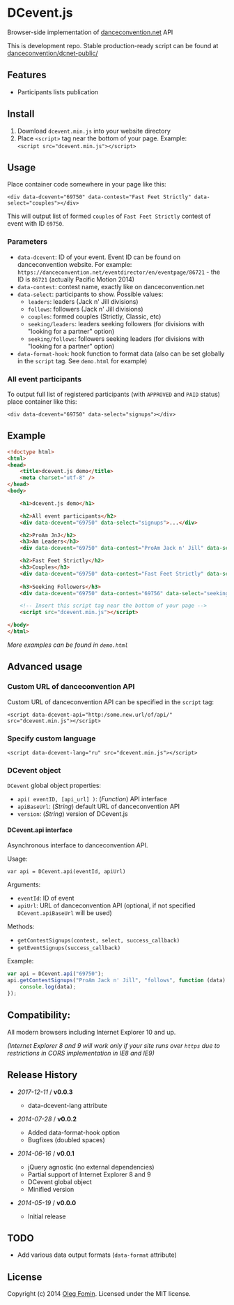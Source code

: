 DCevent.js
===
Browser-side implementation of   [danceconvention.net](https://danceconvention.net/) API

This is development repo. Stable production-ready script can be found at 
[danceconvention/dcnet-public/](https://github.com/danceconvention/dcnet-public/tree/master/contrib/ofstudio/DCevent.js)


## Features
- Participants lists publication

## Install

1. Download `dcevent.min.js` into your website directory
2. Place `<script>` tag near the bottom of your page. Example:     
`<script src="dcevent.min.js"></script>`

## Usage

Place container code somewhere in your page like this:

`<div data-dcevent="69750" data-contest="Fast Feet Strictly" data-select="couples"></div>`

This will output list of formed `couples` of `Fast Feet Strictly` contest of event with ID `69750`.

### Parameters 
- `data-dcevent`: ID of your event. Event ID can be found on danceconvention website. For example:    
`https://danceconvention.net/eventdirector/en/eventpage/86721` - the ID is `86721` (actually Pacific Motion 2014)
- `data-contest`: contest name, exactly like on danceconvention.net
- `data-select`: participants to show. Possible values: 
    - `leaders`: leaders (Jack n' Jill divisions)
    - `follows`: followers (Jack n' Jill divisions)
    - `couples`: formed couples (Strictly, Classic, etc)
    - `seeking/leaders`: leaders seeking followers (for divisions with "looking for a partner" option)
    - `seeking/follows`: followers seeking leaders (for divisions with "looking for a partner" option)
- `data-format-hook`: hook function to format data (also can be set globally in the `script` tag. See `demo.html` for example) 
    
### All event participants

To output full list of registered participants (with `APPROVED` and `PAID` status) place container like this:

`<div data-dcevent="69750" data-select="signups"></div>`

## Example
```html
<!doctype html>
<html>
<head>
    <title>dcevent.js demo</title>
    <meta charset="utf-8" />
</head>
<body>

    <h1>dcevent.js demo</h1>

    <h2>All event participants</h2>
    <div data-dcevent="69750" data-select="signups">...</div>

    <h2>ProAm JnJ</h2>
    <h3>Am Leaders</h3>
    <div data-dcevent="69750" data-contest="ProAm Jack n' Jill" data-select="leaders">...</div>

    <h2>Fast Feet Strictly</h2>
    <h3>Couples</h3>
    <div data-dcevent="69750" data-contest="Fast Feet Strictly" data-select="couples">...</div>
    
    <h3>Seeking Followers</h3>
    <div data-dcevent="69750" data-contest="69756" data-select="seeking/follows">...</div>

    <!-- Insert this script tag near the bottom of your page -->
    <script src="dcevent.min.js"></script>

</body>
</html>

```

_More examples can be found in `demo.html`_

## Advanced usage

### Custom URL of danceconvention API

Custom URL of danceconvention API can be specified in the `script` tag:
 
`<script data-dcevent-api="http:/some.new.url/of/api/" src="dcevent.min.js"></script>`

### Specify custom language
 
`<script data-dcevent-lang="ru" src="dcevent.min.js"></script>`


### DCevent object 

`DCevent` global object properties:

- `api( eventID, [api_url] )`: (_Function_) API interface
- `apiBaseUrl`: (_String_) default URL of danceconvention API
- `version`: (_String_) version of DCevent.js

#### DCevent.api interface

Asynchronous interface to danceconvention API.

Usage:

`var api = DCevent.api(eventId, apiUrl)`

Arguments:

- `eventId`: ID of event
- `apiUrl`: URL of danceconvention API (optional, if not specified `DCevent.apiBaseUrl` will be used)

Methods: 

- `getContestSignups(contest, select, success_callback)`
- `getEventSignups(success_callback)`


Example:

```javascript
var api = DCevent.api("69750"); 
api.getContestSignups("ProAm Jack n' Jill", "follows", function (data) {
    console.log(data);
});
```

## Compatibility:

All modern browsers including Internet Explorer 10 and up.

_(Internet Explorer 8 and 9 will work only if your site runs over `https` due to restrictions 
in CORS implementation in IE8 and IE9)_

 

## Release History

* _2017-12-11_ / **v0.0.3**   

    - data-dcevent-lang attribute

    
* _2014-07-28_ / **v0.0.2**   

    - Added data-format-hook option
    - Bugfixes (doubled spaces)
    
* _2014-06-16_ / **v0.0.1**   

    - jQuery agnostic (no external dependencies)
    - Partial support of Internet Explorer 8 and 9
    - DCevent global object
    - Minified version
    
* _2014-05-19_  / **v0.0.0**
    - Initial release
 

## TODO

- Add various data output formats (`data-format` attribute)

## License

Copyright (c) 2014 [Oleg Fomin](mailto:ofstudio@gmail.com). Licensed under the MIT license.
